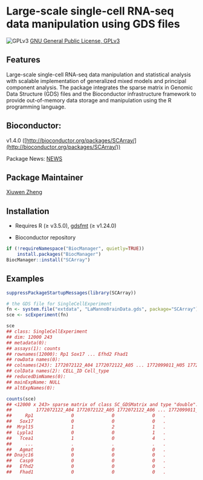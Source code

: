 Large-scale single-cell RNA-seq data manipulation using GDS files
====

![GPLv3](http://www.gnu.org/graphics/gplv3-88x31.png)
[GNU General Public License, GPLv3](http://www.gnu.org/copyleft/gpl.html)


## Features

Large-scale single-cell RNA-seq data manipulation and statistical analysis with scalable implementation of generalized mixed models and principal component analysis. The package integrates the sparse matrix in Genomic Data Structure (GDS) files and the Bioconductor infrastructure framework to provide out-of-memory data storage and manipulation using the R programming language.


## Bioconductor:

v1.4.0 ([http://bioconductor.org/packages/SCArray/](http://bioconductor.org/packages/SCArray/))

Package News: [NEWS](./NEWS)


## Package Maintainer

[Xiuwen Zheng](xiuwen.zheng@abbvie.com)


## Installation

* Requires R (≥ v3.5.0), [gdsfmt](http://www.bioconductor.org/packages/gdsfmt) (≥ v1.24.0)

* Bioconductor repository
```R
if (!requireNamespace("BiocManager", quietly=TRUE))
    install.packages("BiocManager")
BiocManager::install("SCArray")
```


## Examples

```R
suppressPackageStartupMessages(library(SCArray))

# the GDS file for SingleCellExperiment
fn <- system.file("extdata", "LaMannoBrainData.gds", package="SCArray")
sce <- scExperiment(fn)

sce
## class: SingleCellExperiment
## dim: 12000 243
## metadata(0):
## assays(1): counts
## rownames(12000): Rp1 Sox17 ... Efhd2 Fhad1
## rowData names(0):
## colnames(243): 1772072122_A04 1772072122_A05 ... 1772099011_H05 1772099012_E04
## colData names(2): CELL_ID Cell_type
## reducedDimNames(0):
## mainExpName: NULL
## altExpNames(0):

counts(sce)
## <12000 x 243> sparse matrix of class SC_GDSMatrix and type "double":
##         1772072122_A04 1772072122_A05 1772072122_A06 ... 1772099011_H05 1772099012_E04
##     Rp1              0              0              0   .              0              0
##   Sox17              0              0              0   .              0              0
##  Mrpl15              1              2              1   .              2              2
##  Lypla1              0              0              1   .              0              1
##   Tcea1              1              0              4   .              6              1
##     ...              .              .              .   .              .              .
##   Agmat              0              0              0   .              0              0
## Dnajc16              0              0              0   .              0              0
##   Casp9              0              0              0   .              0              0
##   Efhd2              0              0              0   .              1              1
##   Fhad1              0              0              0   .              1              0
```

